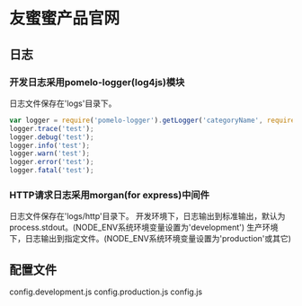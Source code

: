 # 友蜜蜜产品官网

## 日志
### 开发日志采用pomelo-logger(log4js)模块
日志文件保存在'logs'目录下。
```js
var logger = require('pomelo-logger').getLogger('categoryName', require('path').basename(__filename), process.pid);
logger.trace('test');
logger.debug('test');
logger.info('test');
logger.warn('test');
logger.error('test');
logger.fatal('test');
```
### HTTP请求日志采用morgan(for express)中间件
日志文件保存在'logs/http'目录下。
开发环境下，日志输出到标准输出，默认为process.stdout。(NODE_ENV系统环境变量设置为'development')
生产环境下，日志输出到指定文件。(NODE_ENV系统环境变量设置为'production'或其它)

## 配置文件
config.development.js
config.production.js
config.js